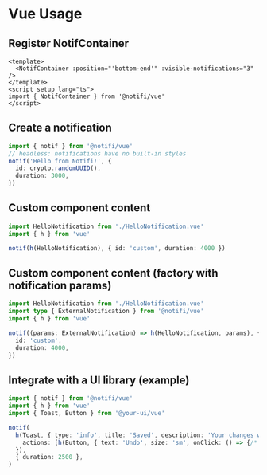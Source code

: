 # Vue Usage

## Register NotifContainer
```vue
<template>
  <NotifContainer :position="'bottom-end'" :visible-notifications="3" />
</template>
<script setup lang="ts">
import { NotifContainer } from '@notifi/vue'
</script>
```

## Create a notification
```ts
import { notif } from '@notifi/vue'
// headless: notifications have no built-in styles
notif('Hello from Notifi!', {
  id: crypto.randomUUID(),
  duration: 3000,
})
```

## Custom component content
```ts
import HelloNotification from './HelloNotification.vue'
import { h } from 'vue'

notif(h(HelloNotification), { id: 'custom', duration: 4000 })
```

## Custom component content (factory with notification params)
```ts
import HelloNotification from './HelloNotification.vue'
import type { ExternalNotification } from '@notifi/vue'
import { h } from 'vue'

notif((params: ExternalNotification) => h(HelloNotification, params), {
  id: 'custom',
  duration: 4000,
})
```

## Integrate with a UI library (example)
```ts
import { notif } from '@notifi/vue'
import { h } from 'vue'
import { Toast, Button } from '@your-ui/vue'

notif(
  h(Toast, { type: 'info', title: 'Saved', description: 'Your changes were saved.' }, {
    actions: [h(Button, { text: 'Undo', size: 'sm', onClick: () => {/* ... */} })],
  }),
  { duration: 2500 },
)
```
